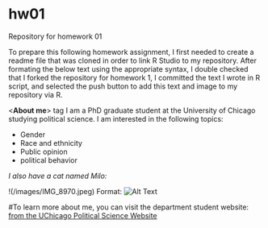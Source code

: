 

# hw01
Repository for homework 01

To prepare this following homework assignment, I first needed to create a readme file that was cloned in order to link R Studio to my repository. After formating the below text using the appropriate syntax, I double checked that I forked the repository for homework 1, I committed the text I wrote in R script, and selected the push button to add this text and image to my repository via R. 

<**About me**> tag
I am a PhD graduate student at the University of Chicago studying political science. I am interested in the following topics:

* Gender
* Race and ethnicity
* Public opinion
* political behavior

*I also have a cat named Milo:*

!(/images/IMG_8970.jpeg)
Format: ![Alt Text](url)

#To learn more about me, you can visit the department student website: [from the UChicago Political Science Website](http://political-science.uchicago.edu/directory/margaret-brower)


